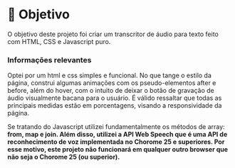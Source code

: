# 🚩 Objetivo
<p>O objetivo deste projeto foi criar um transcritor de áudio para texto feito com HTML, CSS e Javascript puro.</p>
<h3>Informações relevantes</h3>
<p> Optei por um html e css simples e funcional. No que tange o estilo da página, construi algumas animações com os pseudo-elementos after e before, além do hover, com o intuito de deixar o botão de gravação de áudio visualmente bacana para o usuário. É válido ressaltar que todas as principais medidas estão em porcentagens, visando a responsividade da página.
<br>
<p>Se tratando do Javascript utilizei fundamentalmente os métodos de array: <b>from<b>, <b>map e <b>join<b>. Além disso, utilizei a API Web Speech que é uma API de reconhecimento de voz implementada no Chorome 25 e superiores. Por esse motivo, este projeto <b>não</b> funcionará em qualquer outro browser que <b>não</b> seja o Chorome 25 (ou superior).
